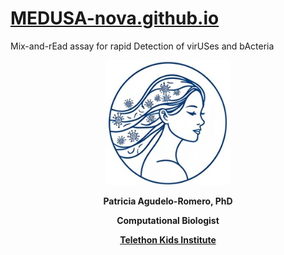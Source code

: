 
# [MEDUSA-nova.github.io](https://MEDUSA-nova.github.io)
Mix-and-rEad assay for rapid Detection of virUSes and bActeria

<p align="center"> <img width="200" src="MEDUSA-nova_logo.jpg" alt=""> </p>
<p align="center"> <strong> Patricia Agudelo-Romero, PhD </strong></p>
<p align="center"> <strong> Computational Biologist </strong></p>
<p align="center"> <a href="https://www.telethonkids.org.au"> <strong> Telethon Kids Institute </strong> </a></p>
